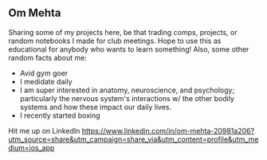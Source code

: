 ## Om Mehta

Sharing some of my projects here, be that trading comps, projects, or random notebooks I made for club meetings. Hope to use this as educational for anybody who wants to learn something! Also, some other random facts about me:

- Avid gym goer 
- I medidate daily
- I am super interested in anatomy, neuroscience, and psychology; particularly the nervous system's interactions w/ the other bodily systems and how these impact our daily lives.
- I recently started boxing


Hit me up on LinkedIn https://www.linkedin.com/in/om-mehta-20981a206?utm_source=share&utm_campaign=share_via&utm_content=profile&utm_medium=ios_app
